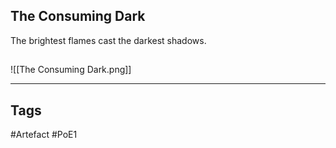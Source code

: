 ## The Consuming Dark
The brightest flames cast the darkest shadows.
##
![[The Consuming Dark.png]]

---
## Tags
#Artefact
#PoE1